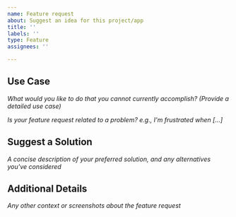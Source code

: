 ```yaml
---
name: Feature request
about: Suggest an idea for this project/app
title: ''
labels: ''
type: Feature
assignees: ''

---
```


## Use Case

_What would you like to do that you cannot currently accomplish? (Provide a detailed use case)_

_Is your feature request related to a problem? e.g., I'm frustrated when [...]_

## Suggest a Solution

_A concise description of your preferred solution, and any alternatives you've considered_

## Additional Details

_Any other context or screenshots about the feature request_
